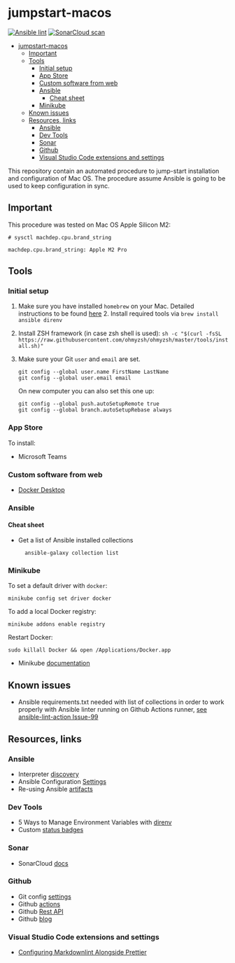 # jumpstart-macos

[![Ansible lint](https://github.com/patryk-gpl/jumpstart-macos/actions/workflows/validation.yml/badge.svg)](https://github.com/patryk-gpl/jumpstart-macos/actions/workflows/validation.yml)
[![SonarCloud scan](https://github.com/patryk-gpl/jumpstart-macos/actions/workflows/build.yml/badge.svg)](https://github.com/patryk-gpl/jumpstart-macos/actions/workflows/build.yml)

- [jumpstart-macos](#jumpstart-macos)
  - [Important](#important)
  - [Tools](#tools)
    - [Initial setup](#initial-setup)
    - [App Store](#app-store)
    - [Custom software from web](#custom-software-from-web)
    - [Ansible](#ansible)
      - [Cheat sheet](#cheat-sheet)
    - [Minikube](#minikube)
  - [Known issues](#known-issues)
  - [Resources, links](#resources-links)
    - [Ansible](#ansible-1)
    - [Dev Tools](#dev-tools)
    - [Sonar](#sonar)
    - [Github](#github)
    - [Visual Studio Code extensions and settings](#visual-studio-code-extensions-and-settings)

This repository contain an automated procedure to jump-start installation and configuration of Mac OS.
The procedure assume Ansible is going to be used to keep configuration in sync.

## Important

This procedure was tested on Mac OS Apple Silicon M2:

    # sysctl machdep.cpu.brand_string

    machdep.cpu.brand_string: Apple M2 Pro

## Tools

### Initial setup

1.  Make sure you have installed `homebrew` on your Mac. Detailed instructions to be found [here](https://brew.sh) 2. Install required tools via `brew install ansible direnv`
2.  Install ZSH framework (in case zsh shell is used): `sh -c "$(curl -fsSL https://raw.githubusercontent.com/ohmyzsh/ohmyzsh/master/tools/install.sh)"`
3.  Make sure your Git `user` and `email` are set.

        git config --global user.name FirstName LastName
        git config --global user.email email

    On new computer you can also set this one up:

        git config --global push.autoSetupRemote true
        git config --global branch.autoSetupRebase always

### App Store

To install:

- Microsoft Teams

### Custom software from web

- [Docker Desktop](https://docs.docker.com/desktop/install/mac-install/)

### Ansible

#### Cheat sheet

- Get a list of Ansible installed collections

        ansible-galaxy collection list

### Minikube

To set a default driver with `docker`:

    minikube config set driver docker

To add a local Docker registry:

    minikube addons enable registry

Restart Docker:

    sudo killall Docker && open /Applications/Docker.app

- Minikube [documentation](https://minikube.sigs.k8s.io/docs/)

## Known issues

- Ansible requirements.txt needed with list of collections in order to work properly with Ansible linter running on Github Actions runner, [see ansible-lint-action Issue-99](https://github.com/ansible/ansible-lint-action/issues/99)

## Resources, links

### Ansible

- Interpreter [discovery](https://docs.ansible.com/ansible/latest/reference_appendices/interpreter_discovery.html)
- Ansible Configuration [Settings](https://docs.ansible.com/ansible/latest/reference_appendices/config.html#ansible-configuration-settings)
- Re-using Ansible [artifacts](https://docs.ansible.com/ansible/6/user_guide/playbooks_reuse.html#playbooks-reuse)

### Dev Tools

- 5 Ways to Manage Environment Variables with [direnv](https://www.sixfeetup.com/blog/direnv-manage-environment-variables)
- Custom [status badges](https://css-tricks.com/adding-custom-github-badges-to-your-repo/)

### Sonar

- SonarCloud [docs](https://docs.sonarcloud.io/)

### Github

- Git config [settings](https://git-scm.com/docs/git-config#Documentation/git-config.txt-pushautoSetupRemote)
- Github [actions](https://docs.github.com/en/actions)
- Github [Rest API](https://docs.github.com/en/rest/actions/workflows)
- Github [blog](https://github.blog/)

### Visual Studio Code extensions and settings

- [Configuring Markdownlint Alongside Prettier](https://blog.joshuakgoldberg.com/configuring-markdownlint-alongside-prettier/)
